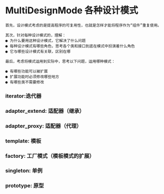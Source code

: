 # MultiDesignMode 各种设计模式

```
首先，设计模式考虑的是提高程序的可复用性，也就是怎样才能将程序作为“组件”重复使用。
```

```
其次，针对每种设计模式的，理解：
● 为什么要用这种设计模式，它解决了什么问题
● 每种设计模式有哪些角色，思考各个类和接口到底在模式中扮演着什么角色
● 它与哪些设计模式有关联，区别在哪
```

```
最后，考虑将模式运用到实际中，思考以下问题，运用哪种模式：

● 有哪些功能可以被扩展
● 扩展功能时必须修改哪些地方
● 有哪些类不需要修改
```

### iterator:迭代器
### adapter_extend: 适配器（继承）
### adapter_proxy: 适配器（代理）
### template: 模板
### factory: 工厂模式（模板模式的扩展）
### singleton: 单例
### prototype: 原型



